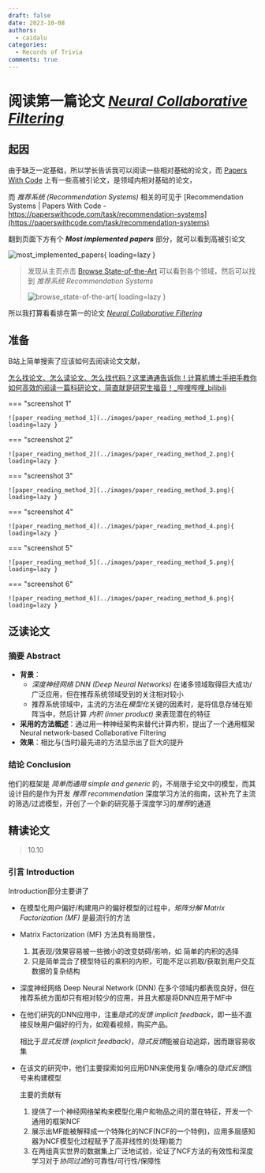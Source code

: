 ```yaml
---
draft: false
date: 2023-10-08
authors:
  - caidalu
categories:
  - Records of Trivia
comments: true
---
```


# 阅读第一篇论文 [*Neural Collaborative Filtering*](https://paperswithcode.com/paper/neural-collaborative-filtering)

## 起因

由于缺乏一定基础，所以学长告诉我可以阅读一些相对基础的论文，而 [Papers With Code](https://paperswithcode.com/) 上有一些高被引论文，是领域内相对基础的论文，

而 *推荐系统 (Recommendation Systems)* 相关的可见于 [Recommendation Systems | Papers With Code - https://paperswithcode.com/task/recommendation-systems](https://paperswithcode.com/task/recommendation-systems)

<!-- more -->

翻到页面下方有个 ***Most implemented papers*** 部分，就可以看到高被引论文

![most_implemented_papers](../images/most_implemented_papers.png){ loading=lazy }

>   发现从主页点击 [Browse State-of-the-Art](https://paperswithcode.com/sota) 可以看到各个领域，然后可以找到 *推荐系统 Recommendation Systems* 
>
>   ![browse_state-of-the-art](../images/browse_state-of-the-art.png){ loading=lazy }

所以我打算看看排在第一的论文 [*Neural Collaborative Filtering*](https://paperswithcode.com/paper/neural-collaborative-filtering)

## 准备

B站上简单搜索了应该如何去阅读论文文献，

[怎么找论文、怎么读论文、怎么找代码？这里通通告诉你！计算机博士手把手教你如何高效的阅读一篇科研论文，简直就是研究生福音！_哔哩哔哩_bilibili](https://www.bilibili.com/video/BV1ZM411C7cz)

=== "screenshot 1"

    ![paper_reading_method_1](../images/paper_reading_method_1.png){ loading=lazy }

=== "screenshot 2"

    ![paper_reading_method_2](../images/paper_reading_method_2.png){ loading=lazy }

=== "screenshot 3"

    ![paper_reading_method_3](../images/paper_reading_method_3.png){ loading=lazy }

=== "screenshot 4"

    ![paper_reading_method_4](../images/paper_reading_method_4.png){ loading=lazy }

=== "screenshot 5"

    ![paper_reading_method_5](../images/paper_reading_method_5.png){ loading=lazy }

=== "screenshot 6"

    ![paper_reading_method_6](../images/paper_reading_method_6.png){ loading=lazy }

## 泛读论文

### 摘要 Abstract

-   **背景**：
    -   *深度神经网络 DNN (Deep Neural Networks)* 在诸多领域取得巨大成功/广泛应用，但在推荐系统领域受到的关注相对较小
    -   推荐系统领域中，主流的方法在*模型化*关键的因素时，是将信息存储在矩阵当中，然后计算 *内积 (inner product)* 来表现潜在的特征
-   **采用的方法概述**：通过用一种神经架构来替代计算内积，提出了一个通用框架 Neural network-based Collaborative Filtering
-   **效果**：相比与(当时)最先进的方法显示出了巨大的提升

### 结论 Conclusion

他们的框架是 *简单而通用 simple and generic* 的，不局限于论文中的模型，而其设计目的是作为开发 *推荐 recommendation* 深度学习方法的指南，这补充了主流的筛选/过滤模型，开创了一个新的研究基于深度学习的*推荐*的通道

## 精读论文

>   10.10

### 引言 Introduction

Introduction部分主要讲了

-   在模型化用户偏好/构建用户的偏好模型的过程中，*矩阵分解 Matrix Factorization (MF)* 是最流行的方法

-   Matrix Factorization (MF) 方法具有局限性，

    1.   其表现/效果容易被一些微小的改变妨碍/影响，如 简单的内积的选择
    2.   只是简单混合了模型特征的乘积的内积，可能不足以抓取/获取到用户交互数据的复杂结构

-   深度神经网络 Deep Neural Network (DNN) 在多个领域内都表现良好，但在推荐系统方面却只有相对较少的应用，并且大都是将DNN应用于MF中

-   在他们研究的DNN应用中，注重*隐式的反馈 implicit feedback*，即一些不直接反映用户偏好的行为，如观看视频，购买产品。

    相比于*显式反馈 (explicit feedback)*，*隐式反馈*能被自动追踪，因而跟容易收集

-   在该文的研究中，他们主要探索如何应用DNN来使用复杂/嘈杂的*隐式反馈*信号来构建模型

    主要的贡献有

    1.   提供了一个神经网络架构来模型化用户和物品之间的潜在特征，开发一个通用的框架NCF
    2.   展示出MF能被解释成一个特殊化的NCF(NCF的一个特例)，应用多层感知器为NCF模型化过程赋予了高非线性的(处理)能力
    3.   在两组真实世界的数据集上广泛地试验，论证了NCF方法的有效性和深度学习对于*协同过滤*的可靠性/可行性/保障性
